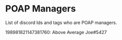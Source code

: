 # POAP Managers
List of discord Ids and tags who are POAP managers.

198981821147381760: Above Average Joe#5427
